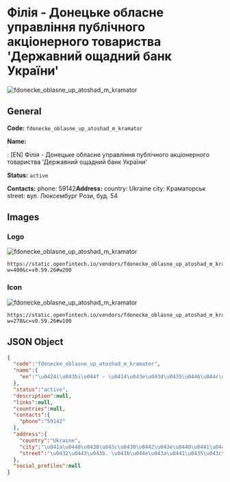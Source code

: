 
# Фiлiя - Донецьке обласне управлiння публічного акцiонерного товариства 'Державний ощадний банк України' 
![fdonecke_oblasne_up_atoshad_m_kramator](https://static.openfintech.io/vendors/fdonecke_oblasne_up_atoshad_m_kramator/logo.svg?w=400&c=v0.59.26#w200)  

## General 
 
**Code:** `fdonecke_oblasne_up_atoshad_m_kramator` 
 
**Name:** 
 
:	[EN] Фiлiя - Донецьке обласне управлiння публічного акцiонерного товариства 'Державний ощадний банк України' 
 
**Status:** `active` 
 
**Contacts:** 
phone: 59142**Address:** 
country: Ukraine 
city: Краматорськ 
street: вул. Люксембург Рози, буд. 54 

## Images 

### Logo 
 
![fdonecke_oblasne_up_atoshad_m_kramator](https://static.openfintech.io/vendors/fdonecke_oblasne_up_atoshad_m_kramator/logo.svg?w=400&c=v0.59.26#w200)  

```
https://static.openfintech.io/vendors/fdonecke_oblasne_up_atoshad_m_kramator/logo.svg?w=400&c=v0.59.26#w200
```  

### Icon 
 
![fdonecke_oblasne_up_atoshad_m_kramator](https://static.openfintech.io/vendors/fdonecke_oblasne_up_atoshad_m_kramator/icon.svg?w=278&c=v0.59.26#w100)  

```
https://static.openfintech.io/vendors/fdonecke_oblasne_up_atoshad_m_kramator/icon.svg?w=278&c=v0.59.26#w100
```  

## JSON Object 

```json
{
  "code":"fdonecke_oblasne_up_atoshad_m_kramator",
  "name":{
    "en":"\u0424i\u043bi\u044f - \u0414\u043e\u043d\u0435\u0446\u044c\u043a\u0435 \u043e\u0431\u043b\u0430\u0441\u043d\u0435 \u0443\u043f\u0440\u0430\u0432\u043bi\u043d\u043d\u044f \u043f\u0443\u0431\u043b\u0456\u0447\u043d\u043e\u0433\u043e \u0430\u043a\u0446i\u043e\u043d\u0435\u0440\u043d\u043e\u0433\u043e \u0442\u043e\u0432\u0430\u0440\u0438\u0441\u0442\u0432\u0430 '\u0414\u0435\u0440\u0436\u0430\u0432\u043d\u0438\u0439 \u043e\u0449\u0430\u0434\u043d\u0438\u0439 \u0431\u0430\u043d\u043a \u0423\u043a\u0440\u0430\u0457\u043d\u0438'"
  },
  "status":"active",
  "description":null,
  "links":null,
  "countries":null,
  "contacts":{
    "phone":"59142"
  },
  "address":{
    "country":"Ukraine",
    "city":"\u041a\u0440\u0430\u043c\u0430\u0442\u043e\u0440\u0441\u044c\u043a",
    "street":"\u0432\u0443\u043b. \u041b\u044e\u043a\u0441\u0435\u043c\u0431\u0443\u0440\u0433 \u0420\u043e\u0437\u0438, \u0431\u0443\u0434. 54"
  },
  "social_profiles":null
}
```  
